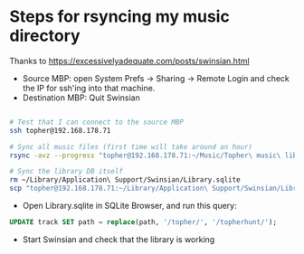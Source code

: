 # Steps for rsyncing my music directory

Thanks to https://excessivelyadequate.com/posts/swinsian.html

- Source MBP: open System Prefs -> Sharing -> Remote Login and check the IP for ssh'ing into that machine.
- Destination MBP: Quit Swinsian

```sh

# Test that I can connect to the source MBP
ssh topher@192.168.178.71

# Sync all music files (first time will take around an hour)
rsync -avz --progress "topher@192.168.178.71:~/Music/Topher\ music\ library" ~/Music/

# Sync the library DB itself
rm ~/Library/Application\ Support/Swinsian/Library.sqlite
scp "topher@192.168.178.71:~/Library/Application\ Support/Swinsian/Library.sqlite" ~/Library/Application\ Support/Swinsian

```

- Open Library.sqlite in SQLite Browser, and run this query:

```sql
UPDATE track SET path = replace(path, '/topher/', '/topherhunt/');
```

- Start Swinsian and check that the library is working
